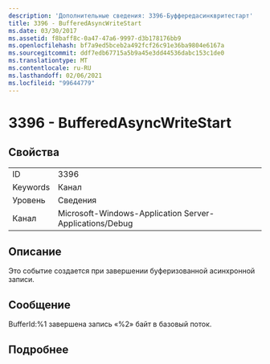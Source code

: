 ```yaml
---
description: 'Дополнительные сведения: 3396-Буффередасинквритестарт'
title: 3396 - BufferedAsyncWriteStart
ms.date: 03/30/2017
ms.assetid: f8baff8c-0a47-47a6-9997-d3b178176bb9
ms.openlocfilehash: bf7a9ed5bceb2a492fcf26c91e36ba9804e6167a
ms.sourcegitcommit: ddf7edb67715a5b9a45e3dd44536dabc153c1de0
ms.translationtype: MT
ms.contentlocale: ru-RU
ms.lasthandoff: 02/06/2021
ms.locfileid: "99644779"
---
```

# <a name="3396---bufferedasyncwritestart"></a>3396 - BufferedAsyncWriteStart

## <a name="properties"></a>Свойства  
  
|||  
|-|-|  
|ID|3396|  
|Keywords|Канал|  
|Уровень|Сведения|  
|Канал|Microsoft-Windows-Application Server-Applications/Debug|  
  
## <a name="description"></a>Описание  

 Это событие создается при завершении буферизованной асинхронной записи.  
  
## <a name="message"></a>Сообщение  

 BufferId:%1 завершена запись «%2» байт в базовый поток.  
  
## <a name="details"></a>Подробнее
